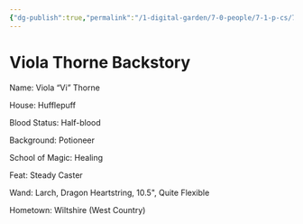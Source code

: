 ```yaml
---
{"dg-publish":true,"permalink":"/1-digital-garden/7-0-people/7-1-p-cs/7-1-2-viola-thorne-charlie-s-character/","tags":["#hufflepuff","#student","#person"]}
---
```


# Viola Thorne Backstory

Name: Viola “Vi” Thorne

House: Hufflepuff

Blood Status: Half-blood

Background: Potioneer

School of Magic: Healing

Feat: Steady Caster

Wand: Larch, Dragon Heartstring, 10.5", Quite Flexible

Hometown: Wiltshire (West Country)

